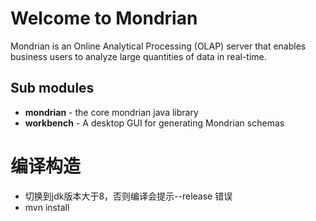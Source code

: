# Welcome to Mondrian
Mondrian is an Online Analytical Processing (OLAP) server that enables business users to analyze large quantities of data in real-time.

## Sub modules
  * **mondrian** - the core mondrian java library
  * **workbench** - A desktop GUI for generating Mondrian schemas


# 编译构造
- 切换到jdk版本大于8，否则编译会提示--release 错误
- mvn install